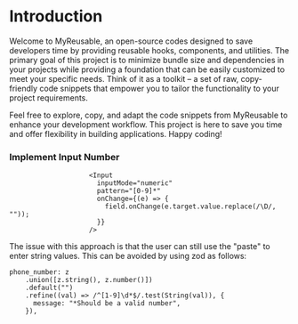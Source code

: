 # Introduction 
Welcome to MyReusable, an open-source codes designed to save developers time by providing reusable hooks, components, and utilities. The primary goal of this project is to minimize bundle size and dependencies in your projects while providing a foundation that can be easily customized to meet your specific needs. Think of it as a toolkit – a set of raw, copy-friendly code snippets that empower you to tailor the functionality to your project requirements.

Feel free to explore, copy, and adapt the code snippets from MyReusable to enhance your development workflow. This project is here to save you time and offer flexibility in building applications. Happy coding!

### Implement Input Number 
```
                    <Input
                      inputMode="numeric"
                      pattern="[0-9]*"
                      onChange={(e) => {
                        field.onChange(e.target.value.replace(/\D/, ""));
                      }}
                    />
```
The issue with this approach is that the user can still use the "paste" to enter string values. This can be avoided by using zod as follows:
```
phone_number: z
    .union([z.string(), z.number()])
    .default("")
    .refine((val) => /^[1-9]\d*$/.test(String(val)), {
      message: "*Should be a valid number",
    }),
```
